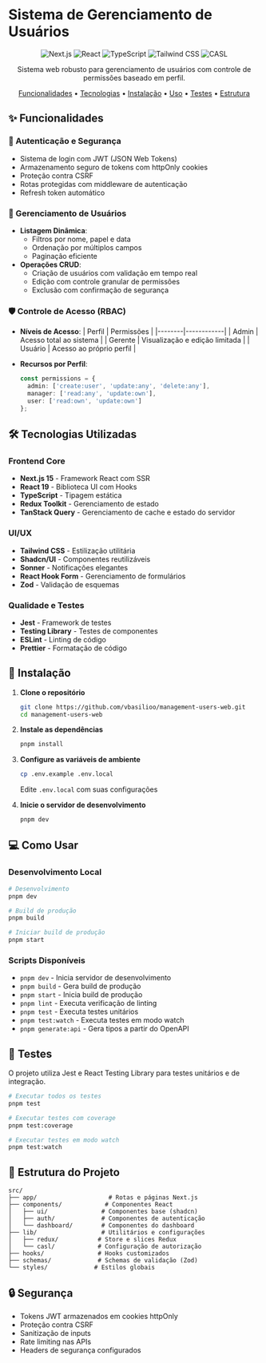 # Sistema de Gerenciamento de Usuários

<div align="center">

![Next.js](https://img.shields.io/badge/Next.js-15.0-black)
![React](https://img.shields.io/badge/React-19.0-blue)
![TypeScript](https://img.shields.io/badge/TypeScript-5.0-blue)
![Tailwind CSS](https://img.shields.io/badge/Tailwind-3.0-38B2AC)
![CASL](https://img.shields.io/badge/CASL-Authorization-green)

Sistema web robusto para gerenciamento de usuários com controle de permissões baseado em perfil.

[Funcionalidades](#funcionalidades) •
[Tecnologias](#tecnologias-utilizadas) •
[Instalação](#instalação) •
[Uso](#como-usar) •
[Testes](#testes) •
[Estrutura](#estrutura-do-projeto)

</div>

## ✨ Funcionalidades

### 🔐 Autenticação e Segurança
- Sistema de login com JWT (JSON Web Tokens)
- Armazenamento seguro de tokens com httpOnly cookies
- Proteção contra CSRF
- Rotas protegidas com middleware de autenticação
- Refresh token automático

### 👥 Gerenciamento de Usuários
- **Listagem Dinâmica**:
  - Filtros por nome, papel e data
  - Ordenação por múltiplos campos
  - Paginação eficiente
- **Operações CRUD**:
  - Criação de usuários com validação em tempo real
  - Edição com controle granular de permissões
  - Exclusão com confirmação de segurança

### 🛡️ Controle de Acesso (RBAC)
- **Níveis de Acesso**:
  | Perfil | Permissões |
  |--------|------------|
  | Admin | Acesso total ao sistema |
  | Gerente | Visualização e edição limitada |
  | Usuário | Acesso ao próprio perfil |

- **Recursos por Perfil**:
  ```typescript
  const permissions = {
    admin: ['create:user', 'update:any', 'delete:any'],
    manager: ['read:any', 'update:own'],
    user: ['read:own', 'update:own']
  };
  ```

## 🛠️ Tecnologias Utilizadas

### Frontend Core
- **Next.js 15** - Framework React com SSR
- **React 19** - Biblioteca UI com Hooks
- **TypeScript** - Tipagem estática
- **Redux Toolkit** - Gerenciamento de estado
- **TanStack Query** - Gerenciamento de cache e estado do servidor

### UI/UX
- **Tailwind CSS** - Estilização utilitária
- **Shadcn/UI** - Componentes reutilizáveis
- **Sonner** - Notificações elegantes
- **React Hook Form** - Gerenciamento de formulários
- **Zod** - Validação de esquemas

### Qualidade e Testes
- **Jest** - Framework de testes
- **Testing Library** - Testes de componentes
- **ESLint** - Linting de código
- **Prettier** - Formatação de código

## 🚀 Instalação

1. **Clone o repositório**
   ```bash
   git clone https://github.com/vbasilioo/management-users-web.git
   cd management-users-web
   ```

2. **Instale as dependências**
   ```bash
   pnpm install
   ```

3. **Configure as variáveis de ambiente**
   ```bash
   cp .env.example .env.local
   ```
   Edite `.env.local` com suas configurações

4. **Inicie o servidor de desenvolvimento**
   ```bash
   pnpm dev
   ```

## 💻 Como Usar

### Desenvolvimento Local
```bash
# Desenvolvimento
pnpm dev

# Build de produção
pnpm build

# Iniciar build de produção
pnpm start
```

### Scripts Disponíveis
- `pnpm dev` - Inicia servidor de desenvolvimento
- `pnpm build` - Gera build de produção
- `pnpm start` - Inicia build de produção
- `pnpm lint` - Executa verificação de linting
- `pnpm test` - Executa testes unitários
- `pnpm test:watch` - Executa testes em modo watch
- `pnpm generate:api` - Gera tipos a partir do OpenAPI

## 🧪 Testes

O projeto utiliza Jest e React Testing Library para testes unitários e de integração.

```bash
# Executar todos os testes
pnpm test

# Executar testes com coverage
pnpm test:coverage

# Executar testes em modo watch
pnpm test:watch
```

## 📁 Estrutura do Projeto

```
src/
├── app/                    # Rotas e páginas Next.js
├── components/            # Componentes React
│   ├── ui/               # Componentes base (shadcn)
│   ├── auth/             # Componentes de autenticação
│   └── dashboard/        # Componentes do dashboard
├── lib/                  # Utilitários e configurações
│   ├── redux/           # Store e slices Redux
│   └── casl/            # Configuração de autorização
├── hooks/               # Hooks customizados
├── schemas/             # Schemas de validação (Zod)
└── styles/             # Estilos globais
```

## 🔒 Segurança

- Tokens JWT armazenados em cookies httpOnly
- Proteção contra CSRF
- Sanitização de inputs
- Rate limiting nas APIs
- Headers de segurança configurados
